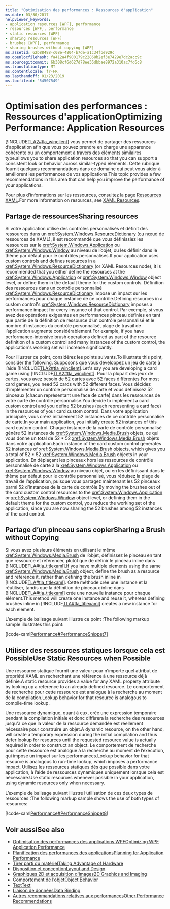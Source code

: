 ```yaml
---
title: "Optimisation des performances : Ressources d'application"
ms.date: 03/30/2017
helpviewer_keywords:
- application resources [WPF], performance
- resources [WPF], performance
- static resources [WPF]
- sharing resources [WPF]
- brushes [WPF], performance
- sharing brushes without copying [WPF]
ms.assetid: 62b88488-c08e-4804-b7de-a1c34fbe929c
ms.openlocfilehash: fa412a4f900179c22868b2ef3e7429e7dc2acc9c
ms.sourcegitcommit: 6b308cf6d627d78ee36dbbae8972a310ac7fd6c8
ms.translationtype: MT
ms.contentlocale: fr-FR
ms.lasthandoff: 01/23/2019
ms.locfileid: "54507549"
---
```

# <a name="optimizing-performance-application-resources"></a><span data-ttu-id="f83f4-102">Optimisation des performances : Ressources d'application</span><span class="sxs-lookup"><span data-stu-id="f83f4-102">Optimizing Performance: Application Resources</span></span>
[!INCLUDE[TLA2#tla_winclient](../../../../includes/tla2sharptla-winclient-md.md)] <span data-ttu-id="f83f4-103">vous permet de partager des ressources d’application afin que vous pouvez prendre en charge une apparence cohérente ou un comportement à travers des éléments similaires type.</span><span class="sxs-lookup"><span data-stu-id="f83f4-103">allows you to share application resources so that you can support a consistent look or behavior across similar-typed elements.</span></span> <span data-ttu-id="f83f4-104">Cette rubrique fournit quelques recommandations dans ce domaine qui peut vous aider à améliorent les performances de vos applications.</span><span class="sxs-lookup"><span data-stu-id="f83f4-104">This topic provides a few recommendations in this area that can help you improve the performance of your applications.</span></span>  
  
 <span data-ttu-id="f83f4-105">Pour plus d’informations sur les ressources, consultez la page [Ressources XAML](../../../../docs/framework/wpf/advanced/xaml-resources.md).</span><span class="sxs-lookup"><span data-stu-id="f83f4-105">For more information on resources, see [XAML Resources](../../../../docs/framework/wpf/advanced/xaml-resources.md).</span></span>  
  
## <a name="sharing-resources"></a><span data-ttu-id="f83f4-106">Partage de ressources</span><span class="sxs-lookup"><span data-stu-id="f83f4-106">Sharing resources</span></span>  
 <span data-ttu-id="f83f4-107">Si votre application utilise des contrôles personnalisés et définit des ressources dans un <xref:System.Windows.ResourceDictionary> (ou nœud de ressources de XAML), il est recommandé que vous définissiez les ressources sur le <xref:System.Windows.Application> ou <xref:System.Windows.Window> au niveau de l’objet, ou les définir dans le thème par défaut pour le contrôles personnalisés.</span><span class="sxs-lookup"><span data-stu-id="f83f4-107">If your application uses custom controls and defines resources in a <xref:System.Windows.ResourceDictionary> (or XAML Resources node), it is recommended that you either define the resources at the <xref:System.Windows.Application> or <xref:System.Windows.Window> object level, or define them in the default theme for the custom controls.</span></span> <span data-ttu-id="f83f4-108">Définition des ressources dans un contrôle personnalisé <xref:System.Windows.ResourceDictionary> impose un impact sur les performances pour chaque instance de ce contrôle.</span><span class="sxs-lookup"><span data-stu-id="f83f4-108">Defining resources in a custom control's <xref:System.Windows.ResourceDictionary> imposes a performance impact for every instance of that control.</span></span> <span data-ttu-id="f83f4-109">Par exemple, si vous avez des opérations exigeantes en performances pinceau définies en tant que partie de la définition de ressource d’un contrôle personnalisé et le nombre d’instances du contrôle personnalisé, plage de travail de l’application augmente considérablement.</span><span class="sxs-lookup"><span data-stu-id="f83f4-109">For example, if you have performance-intensive brush operations defined as part of the resource definition of a custom control and many instances of the custom control, the application's working set will increase significantly.</span></span>  
  
 <span data-ttu-id="f83f4-110">Pour illustrer ce point, considérez les points suivants.</span><span class="sxs-lookup"><span data-stu-id="f83f4-110">To illustrate this point, consider the following.</span></span> <span data-ttu-id="f83f4-111">Supposons que vous développez un jeu de carte à l’aide [!INCLUDE[TLA2#tla_winclient](../../../../includes/tla2sharptla-winclient-md.md)].</span><span class="sxs-lookup"><span data-stu-id="f83f4-111">Let's say you are developing a card game using [!INCLUDE[TLA2#tla_winclient](../../../../includes/tla2sharptla-winclient-md.md)].</span></span> <span data-ttu-id="f83f4-112">Pour la plupart des jeux de cartes, vous avez besoin de 52 cartes avec 52 faces différentes.</span><span class="sxs-lookup"><span data-stu-id="f83f4-112">For most card games, you need 52 cards with 52 different faces.</span></span> <span data-ttu-id="f83f4-113">Vous décidez d’implémenter un contrôle personnalisé de carte et vous définissez 52 pinceaux (chacun représentant une face de carte) dans les ressources de votre carte de contrôle personnalisé.</span><span class="sxs-lookup"><span data-stu-id="f83f4-113">You decide to implement a card custom control and you define 52 brushes (each representing a card face) in the resources of your card custom control.</span></span> <span data-ttu-id="f83f4-114">Dans votre application principale, vous créez initialement 52 instances de ce contrôle personnalisé de carte.</span><span class="sxs-lookup"><span data-stu-id="f83f4-114">In your main application, you initially create 52 instances of this card custom control.</span></span> <span data-ttu-id="f83f4-115">Chaque instance de la carte de contrôle personnalisé génère 52 instances de <xref:System.Windows.Media.Brush> objets, ce qui vous donne un total de 52 \* 52 <xref:System.Windows.Media.Brush> objets dans votre application.</span><span class="sxs-lookup"><span data-stu-id="f83f4-115">Each instance of the card custom control generates 52 instances of <xref:System.Windows.Media.Brush> objects, which gives you a total of 52 \* 52 <xref:System.Windows.Media.Brush> objects in your application.</span></span> <span data-ttu-id="f83f4-116">En déplaçant les pinceaux hors les ressources de contrôle personnalisé de carte à la <xref:System.Windows.Application> ou <xref:System.Windows.Window> au niveau objet, ou en les définissant dans le thème par défaut pour le contrôle personnalisé, vous réduisez la plage de travail de l’application, puisque vous partagez maintenant les 52 pinceaux parmi 52 d’instances de la carte de contrôle.</span><span class="sxs-lookup"><span data-stu-id="f83f4-116">By moving the brushes out of the card custom control resources to the <xref:System.Windows.Application> or <xref:System.Windows.Window> object level, or defining them in the default theme for the custom control, you reduce the working set of the application, since you are now sharing the 52 brushes among 52 instances of the card control.</span></span>  
  
## <a name="sharing-a-brush-without-copying"></a><span data-ttu-id="f83f4-117">Partage d’un pinceau sans copier</span><span class="sxs-lookup"><span data-stu-id="f83f4-117">Sharing a Brush without Copying</span></span>  
 <span data-ttu-id="f83f4-118">Si vous avez plusieurs éléments en utilisant le même <xref:System.Windows.Media.Brush> de l’objet, définissez le pinceau en tant que ressource et référencer, plutôt que de définir le pinceau inline dans [!INCLUDE[TLA#tla_titlexaml](../../../../includes/tlasharptla-titlexaml-md.md)].</span><span class="sxs-lookup"><span data-stu-id="f83f4-118">If you have multiple elements using the same <xref:System.Windows.Media.Brush> object, define the brush as a resource and reference it, rather than defining the brush inline in [!INCLUDE[TLA#tla_titlexaml](../../../../includes/tlasharptla-titlexaml-md.md)].</span></span> <span data-ttu-id="f83f4-119">Cette méthode crée une instance et la réutiliser, tandis que la définition de pinceaux inline dans [!INCLUDE[TLA#tla_titlexaml](../../../../includes/tlasharptla-titlexaml-md.md)] crée une nouvelle instance pour chaque élément.</span><span class="sxs-lookup"><span data-stu-id="f83f4-119">This method will create one instance and reuse it, whereas defining brushes inline in [!INCLUDE[TLA#tla_titlexaml](../../../../includes/tlasharptla-titlexaml-md.md)] creates a new instance for each element.</span></span>  
  
 <span data-ttu-id="f83f4-120">L’exemple de balisage suivant illustre ce point :</span><span class="sxs-lookup"><span data-stu-id="f83f4-120">The following markup sample illustrates this point:</span></span>  
  
 [!code-xaml[Performance#PerformanceSnippet7](../../../../samples/snippets/csharp/VS_Snippets_Wpf/Performance/CSharp/BrushResource.xaml#performancesnippet7)]  
  
## <a name="use-static-resources-when-possible"></a><span data-ttu-id="f83f4-121">Utiliser des ressources statiques lorsque cela est Possible</span><span class="sxs-lookup"><span data-stu-id="f83f4-121">Use Static Resources when Possible</span></span>  
 <span data-ttu-id="f83f4-122">Une ressource statique fournit une valeur pour n’importe quel attribut de propriété XAML en recherchant une référence à une ressource déjà définie.</span><span class="sxs-lookup"><span data-stu-id="f83f4-122">A static resource provides a value for any XAML property attribute by looking up a reference to an already defined resource.</span></span> <span data-ttu-id="f83f4-123">Le comportement de recherche pour cette ressource est analogue à la recherche au moment de la compilation.</span><span class="sxs-lookup"><span data-stu-id="f83f4-123">Lookup behavior for that resource is analogous to compile-time lookup.</span></span>  
  
 <span data-ttu-id="f83f4-124">Une ressource dynamique, quant à eux, crée une expression temporaire pendant la compilation initiale et donc diffèrera la recherche des ressources jusqu'à ce que la valeur de la ressource demandée est réellement nécessaire pour construire un objet.</span><span class="sxs-lookup"><span data-stu-id="f83f4-124">A dynamic resource, on the other hand, will create a temporary expression during the initial compilation and thus defer lookup for resources until the requested resource value is actually required in order to construct an object.</span></span> <span data-ttu-id="f83f4-125">Le comportement de recherche pour cette ressource est analogue à la recherche au moment de l’exécution, qui impose un impact sur les performances.</span><span class="sxs-lookup"><span data-stu-id="f83f4-125">Lookup behavior for that resource is analogous to run-time lookup, which imposes a performance impact.</span></span> <span data-ttu-id="f83f4-126">Utilisez les ressources statiques dès que possible dans votre application, à l’aide de ressources dynamiques uniquement lorsque cela est nécessaire.</span><span class="sxs-lookup"><span data-stu-id="f83f4-126">Use static resources whenever possible in your application, using dynamic resources only when necessary.</span></span>  
  
 <span data-ttu-id="f83f4-127">L’exemple de balisage suivant illustre l’utilisation de ces deux types de ressources :</span><span class="sxs-lookup"><span data-stu-id="f83f4-127">The following markup sample shows the use of both types of resources:</span></span>  
  
 [!code-xaml[Performance#PerformanceSnippet8](../../../../samples/snippets/csharp/VS_Snippets_Wpf/Performance/CSharp/DynamicResource.xaml#performancesnippet8)]  
  
## <a name="see-also"></a><span data-ttu-id="f83f4-128">Voir aussi</span><span class="sxs-lookup"><span data-stu-id="f83f4-128">See also</span></span>
- [<span data-ttu-id="f83f4-129">Optimisation des performances des applications WPF</span><span class="sxs-lookup"><span data-stu-id="f83f4-129">Optimizing WPF Application Performance</span></span>](../../../../docs/framework/wpf/advanced/optimizing-wpf-application-performance.md)
- [<span data-ttu-id="f83f4-130">Planification des performances des applications</span><span class="sxs-lookup"><span data-stu-id="f83f4-130">Planning for Application Performance</span></span>](../../../../docs/framework/wpf/advanced/planning-for-application-performance.md)
- [<span data-ttu-id="f83f4-131">Tirer parti du matériel</span><span class="sxs-lookup"><span data-stu-id="f83f4-131">Taking Advantage of Hardware</span></span>](../../../../docs/framework/wpf/advanced/optimizing-performance-taking-advantage-of-hardware.md)
- [<span data-ttu-id="f83f4-132">Disposition et conception</span><span class="sxs-lookup"><span data-stu-id="f83f4-132">Layout and Design</span></span>](../../../../docs/framework/wpf/advanced/optimizing-performance-layout-and-design.md)
- [<span data-ttu-id="f83f4-133">Graphiques 2D et acquisition d'images</span><span class="sxs-lookup"><span data-stu-id="f83f4-133">2D Graphics and Imaging</span></span>](../../../../docs/framework/wpf/advanced/optimizing-performance-2d-graphics-and-imaging.md)
- [<span data-ttu-id="f83f4-134">Comportement de l’objet</span><span class="sxs-lookup"><span data-stu-id="f83f4-134">Object Behavior</span></span>](../../../../docs/framework/wpf/advanced/optimizing-performance-object-behavior.md)
- [<span data-ttu-id="f83f4-135">Text</span><span class="sxs-lookup"><span data-stu-id="f83f4-135">Text</span></span>](../../../../docs/framework/wpf/advanced/optimizing-performance-text.md)
- [<span data-ttu-id="f83f4-136">Liaison de données</span><span class="sxs-lookup"><span data-stu-id="f83f4-136">Data Binding</span></span>](../../../../docs/framework/wpf/advanced/optimizing-performance-data-binding.md)
- [<span data-ttu-id="f83f4-137">Autres recommandations relatives aux performances</span><span class="sxs-lookup"><span data-stu-id="f83f4-137">Other Performance Recommendations</span></span>](../../../../docs/framework/wpf/advanced/optimizing-performance-other-recommendations.md)
